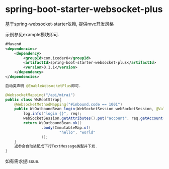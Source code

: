 # spring-boot-starter-websocket-plus
基于spring-websocket-starter依赖, 提供mvc开发风格

示例参见example模块即可.
```xml
#Maven#
<dependencies>
    <dependency>
        <groupId>com.icoder0</groupId>
        <artifactId>spring-boot-starter-websocket-plus</artifactId>
        <version>0.1.1</version>
    </dependency>
</dependencies>
```

```java
启动类声明 @EnableWebsocketPlus即可.

@WebsocketMapping("/api/mirai")
public class WsBootStrap{
    @WebsocketMethodMapping("#inbound.code == 1001")
    public WsOutboundBean login(WebSocketSession webSocketSession, @Validated WsLoginVO req) {
        log.info("login {}", req);
        webSocketSession.getAttributes().put("account", req.getAccount());
        return WsOutboundBean.ok()
                .body(ImmutableMap.of(
                        "hello", "world"
                ));
    }
    返参会自动装配成下行TextMessage类型并下发.
}
```

如有需求提issue.
